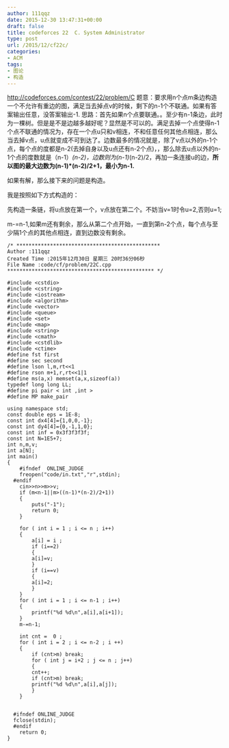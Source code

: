 ```yaml
---
author: 111qqz
date: 2015-12-30 13:47:31+00:00
draft: false
title: codeforces 22  C. System Administrator
type: post
url: /2015/12/cf22c/
categories:
- ACM
tags:
- 图论
- 构造
---
```


http://codeforces.com/contest/22/problem/C
题意：要求用n个点m条边构造一个不允许有重边的图，满足当去掉点v的时候，剩下的n-1个不联通。如果有答案输出任意，没答案输出-1.
思路：首先如果n个点要联通。。至少有n-1条边，此时为一棵树。但是是不是边越多越好呢？显然是不可以的。满足去掉一个点使得n-1个点不联通的情况为，存在一个点u只和v相连，不和任意任何其他点相连，那么当去掉v点，u点就变成不可到达了。边数最多的情况就是，除了v点以外的n-1个点，每个点的度都是n-2(去掉自身以及u点还有n-2个点)，，那么除去u点以外的n-1个点的度数就是（n-1）*(n-2)，边数则为(n-1)*(n-2)/2，再加一条连接u的边，**所以图的最大边数为(n-1)*(n-2)/2+1，最小为n-1.**

如果有解，那么接下来的问题是构造。

我是按照如下方式构造的：

先构造一条链，将u点放在第一个，v点放在第二个。不妨当v=1时令u=2,否则u=1;

m-=n-1,如果m还有剩余，那么从第二个点开始，一直到第n-2个点，每个点与至少隔1个点的其他点相连，直到边数没有剩余。





    
    /* ***********************************************
    Author :111qqz
    Created Time :2015年12月30日 星期三 20时36分06秒
    File Name :code/cf/problem/22C.cpp
    ************************************************ */
    
    #include <cstdio>
    #include <cstring>
    #include <iostream>
    #include <algorithm>
    #include <vector>
    #include <queue>
    #include <set>
    #include <map>
    #include <string>
    #include <cmath>
    #include <cstdlib>
    #include <ctime>
    #define fst first
    #define sec second
    #define lson l,m,rt<<1
    #define rson m+1,r,rt<<1|1
    #define ms(a,x) memset(a,x,sizeof(a))
    typedef long long LL;
    #define pi pair < int ,int >
    #define MP make_pair
    
    using namespace std;
    const double eps = 1E-8;
    const int dx4[4]={1,0,0,-1};
    const int dy4[4]={0,-1,1,0};
    const int inf = 0x3f3f3f3f;
    const int N=1E5+7;
    int n,m,v;
    int a[N];
    int main()
    {
    	#ifndef  ONLINE_JUDGE 
    	freopen("code/in.txt","r",stdin);
      #endif
    	cin>>n>>m>>v;
    	if (m<n-1||m>((n-1)*(n-2)/2+1))
    	{
    	    puts("-1");
    	    return 0;
    	}
    
    	for ( int i = 1 ; i <= n ; i++)
    	{
    	    a[i] = i ;
    	    if (i==2)
    	    {
    		a[i]=v;
    	    }
    	    if (i==v)
    	    {
    		a[i]=2;
    	    }
    	}
    	for ( int i = 1 ; i <= n-1 ; i++)
    	{
    	    printf("%d %d\n",a[i],a[i+1]);
    	}
    	m-=n-1;
    
    	int cnt =  0 ;
    	for ( int i = 2 ; i <= n-2 ; i ++)
    	{
    	    if (cnt>m) break;
    	    for ( int j = i+2 ; j <= n ; j++)
    	    {
    		cnt++;
    		if (cnt>m) break;
    		printf("%d %d\n",a[i],a[j]);
    	    }
    	}
    
    
      #ifndef ONLINE_JUDGE  
      fclose(stdin);
      #endif
        return 0;
    }
    



